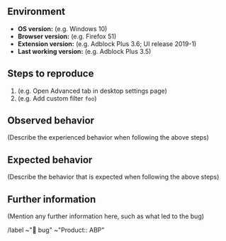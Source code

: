 ## Environment

- **OS version:** (e.g. Windows 10)
- **Browser version:** (e.g. Firefox 51)
- **Extension version:** (e.g. Adblock Plus 3.6; UI release 2019-1)
- **Last working version:** (e.g. Adblock Plus 3.5)

## Steps to reproduce

1. (e.g. Open Advanced tab in desktop settings page)
2. (e.g. Add custom filter `foo`)

## Observed behavior

(Describe the experienced behavior when following the above steps)

## Expected behavior

(Describe the behavior that is expected when following the above steps)

## Further information

(Mention any further information here, such as what led to the bug)

/label ~"🐛 bug" ~"Product:: ABP"
